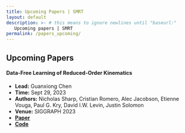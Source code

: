 ```yaml
---
title: Upcoming Papers | SMRT
layout: default
description: >- # this means to ignore newlines until "baseurl:"
   Upcoming papers | SMRT
permalink: /papers_upcoming/
---
```


## Upcoming Papers

#### Data-Free Learning of Reduced-Order Kinematics
* **Lead:** Guanxiong Chen
* **Time:** Sept 29, 2023
* **Authors:** Nicholas Sharp, Cristian Romero, Alec Jacobson, Etienne Vouga, Paul G. Kry, David I.W. Levin, Justin Solomon
* **Venue:** SIGGRAPH 2023
* [**Paper**](https://nmwsharp.com/media/papers/neural-physics-subspaces/neural_physics_subspaces.pdf)
* [**Code**](https://github.com/nmwsharp/neural-physics-subspaces)


